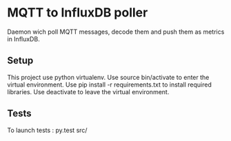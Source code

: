 # MQTT to InfluxDB poller

Daemon wich poll MQTT messages, decode them and push them as metrics in InfluxDB.

## Setup
This project use python virtualenv.
Use source bin/activate to enter the virtual environment.
Use pip install -r requirements.txt to install required libraries.
Use deactivate to leave the virtual environment.

## Tests
To launch tests : py.test src/
